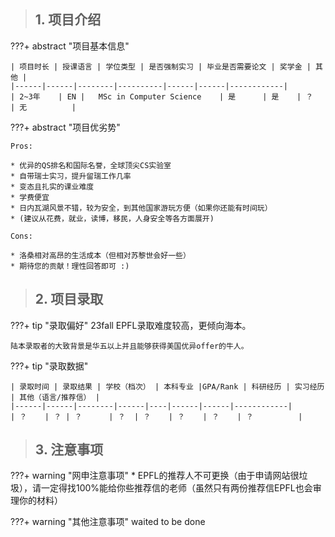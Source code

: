 > ## **1. 项目介绍**

???+ abstract "项目基本信息" 

    | 项目时长 | 授课语言 | 学位类型 | 是否强制实习 | 毕业是否需要论文 | 奖学金 | 其他 |
    |------|------|--------|----------|------|------|------------|
    | 2~3年    | EN |   MSc in Computer Science    | 是      | 是    | ？    | 无          |

???+ abstract "项目优劣势" 

    Pros:

    * 优异的QS排名和国际名誉，全球顶尖CS实验室
    * 自带瑞士实习，提升留瑞工作几率
    * 变态且扎实的课业难度
    * 学费便宜
    * 日内瓦湖风景不错，较为安全，到其他国家游玩方便（如果你还能有时间玩）    
    * (建议从花费，就业，读博，移民，人身安全等各方面展开)
    
    Cons:

    * 洛桑相对高昂的生活成本（但相对苏黎世会好一些）
    * 期待您的贡献！理性回答即可 :)

> ## **2. 项目录取**

???+ tip "录取偏好"
    23fall EPFL录取难度较高，更倾向海本。

    陆本录取者的大致背景是华五以上并且能够获得美国优异offer的牛人。

???+ tip "录取数据"

    | 录取时间 | 录取结果 | 学校（档次） | 本科专业 |GPA/Rank | 科研经历 | 实习经历 | 其他（语言/推荐信） |
    |------|------|--------|------|----|------|------|------------|
    | ？    | ？ | ？      | ？  | ？    | ？    | ？    | ？          |


> ## **3. 注意事项**

???+ warning "网申注意事项"
    * EPFL的推荐人不可更换（由于申请网站很垃圾），请一定得找100%能给你些推荐信的老师（虽然只有两份推荐信EPFL也会审理你的材料）

???+ warning "其他注意事项"
    waited to be done

